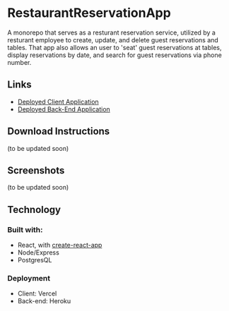 # RestaurantReservationApp

 A monorepo that serves as a resturant reservation service, utilized by a resturant employee to create, update, and delete guest reservations and tables. That app also allows an user to 'seat' guest reservations at tables, display reservations by date, and search for guest reservations via phone number.
 
 ## Links
 
 * [Deployed Client Application](https://restaurant-client-vercel.vercel.app)
 * [Deployed Back-End Application](https://restaurant-res-backend01.herokuapp.com)

## Download Instructions

(to be updated soon)

## Screenshots

(to be updated soon)

## Technology

### Built with:

 * React, with [create-react-app](https://github.com/facebook/create-react-app)
 * Node/Express
 * PostgresQL

### Deployment

 * Client: Vercel
 * Back-end: Heroku
